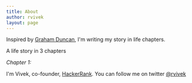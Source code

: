 ```yaml
---
title: About
author: rvivek
layout: page
---
```





Inspired by [Graham Duncan][1], I'm writing my story in life chapters.  

A life story in 3 chapters 

*Chapter 1:*  


I'm Vivek, co-founder, [HackerRank][1]. You can follow me on twitter [@rvivek][2]

[1]: https://grahamduncan.blog/about/
[2]: https://twitter.com/rvivek